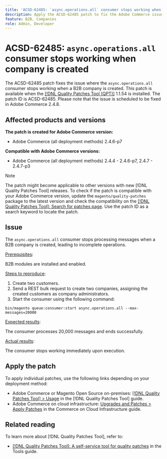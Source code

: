 ```yaml
---
title: 'ACSD-62485: `async.operations.all` consumer stops working when company is created'
description: Apply the ACSD-62485 patch to fix the Adobe Commerce issue where the `async.operations.all` consumer stops working when a B2B company is created. 
feature: B2B, Companies
role: Admin, Developer
---
```

# ACSD-62485: `async.operations.all` consumer stops working when company is created

The ACSD-62485 patch fixes the issue where the `async.operations.all` consumer stops working when a B2B company is created. This patch is available when the [[!DNL Quality Patches Tool (QPT)]](/help/tools/quality-patches-tool/quality-patches-tool-to-self-serve-quality-patches.md) 1.1.54 is installed. The patch ID is ACSD-62485. Please note that the issue is scheduled to be fixed in Adobe Commerce 2.4.8.

## Affected products and versions

**The patch is created for Adobe Commerce version:**

* Adobe Commerce (all deployment methods) 2.4.6-p7

**Compatible with Adobe Commerce versions:**

* Adobe Commerce (all deployment methods) 2.4.4 - 2.4.6-p7, 2.4.7 - 2.4.7-p3

>[!NOTE]
>
>The patch might become applicable to other versions with new [!DNL Quality Patches Tool] releases. To check if the patch is compatible with your Adobe Commerce version, update the `magento/quality-patches` package to the latest version and check the compatibility on the [[!DNL Quality Patches Tool]: Search for patches page](https://experienceleague.adobe.com/tools/commerce-quality-patches/index.html). Use the patch ID as a search keyword to locate the patch.

## Issue

The `async.operations.all` consumer stops processing messages when a B2B company is created, leading to incomplete operations.

<u>Prerequisites</u>:

B2B modules are installed and enabled.

<u>Steps to reproduce</u>:

1. Create two customers.
1. Send a REST bulk request to create two companies, assigning the created customers as company administrators.
1. Start the consumer using the following command:

``` bin/magento queue:consumer:start async.operations.all --max-messages=20000 ```

<u>Expected results</u>:

The consumer processes 20,000 messages and ends successfully.

<u>Actual results</u>:

The consumer stops working immediately upon execution.

## Apply the patch

To apply individual patches, use the following links depending on your deployment method:

* Adobe Commerce or Magento Open Source on-premises: [[!DNL Quality Patches Tool] > Usage](/help/tools/quality-patches-tool/usage.md) in the [!DNL Quality Patches Tool] guide.
* Adobe Commerce on cloud infrastructure: [Upgrades and Patches > Apply Patches](https://experienceleague.adobe.com/docs/commerce-cloud-service/user-guide/develop/upgrade/apply-patches.html) in the Commerce on Cloud Infrastructure guide.

## Related reading

To learn more about [!DNL Quality Patches Tool], refer to:

* [[!DNL Quality Patches Tool]: A self-service tool for quality patches](/help/tools/quality-patches-tool/quality-patches-tool-to-self-serve-quality-patches.md) in the Tools guide.
